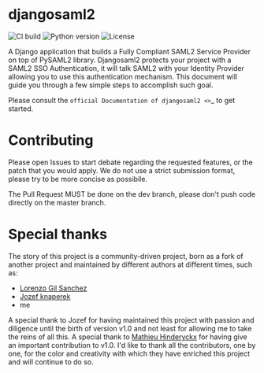 djangosaml2
===========

![CI build](https://github.com/peppelinu/djangosaml2/workflows/djangosaml2/badge.svg)
![Python version](https://img.shields.io/badge/license-Apache%202-blue.svg)
![License](https://img.shields.io/badge/python-3.7%20%7C%203.8%20%7C%203.9-blue.svg)


A Django application that builds a Fully Compliant SAML2 Service Provider on top of PySAML2 library.
 Djangosaml2 protects your project with a SAML2 SSO Authentication, it
 will talk SAML2 with your Identity Provider allowing you to use this authentication mechanism.
 This document will guide you through a few simple steps to accomplish such goal.


Please consult the `official Documentation of djangosaml2 <>`_ to get started.


Contributing
============

Please open Issues to start debate regarding the requested
features, or the patch that you would apply. We do not use
a strict submission format, please try to be more concise as possibile.

The Pull Request MUST be done on the dev branch, please don't
push code directly on the master branch.


Special thanks
==============

The story of this project is a community-driven project, born as a
fork of another project and maintained by different authors at different times, such as:


- [Lorenzo Gil Sanchez](https://github.com/lorenzogil)
- [Jozef knaperek](https://github.com/knaperek)
- me

A special thank to Jozef for having maintained this project with passion and diligence until the birth of version v1.0 and not least for allowing me to take the reins of all this.
A special thank to [Mathieu Hinderyckx](https://github.com/mhindery) for having give an important contribution to v1.0.
I'd like to thank all the contributors, one by one, for the color and creativity with which they have enriched this project and will continue to do so.
